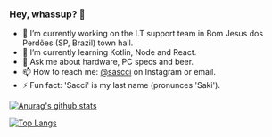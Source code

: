 ### Hey, whassup? 👋




- 🔭 I’m currently working on the I.T support team in Bom Jesus dos Perdões (SP, Brazil) town hall.
- 🌱 I’m currently learning Kotlin, Node and React.
- 💬 Ask me about hardware, PC specs and beer.
- 📫 How to reach me: [@sascci](https://www.instagram.com/sascci/) on Instagram or email. 
- ⚡ Fun fact: 'Sacci' is my last name (pronunces 'Saki').

[![Anurag's github stats](https://github-readme-stats.vercel.app/api?username=aka-sacci)](https://github.com/anuraghazra/github-readme-stats)

[![Top Langs](https://github-readme-stats.vercel.app/api/top-langs/?username=anuraghazra&layout=compact)](https://github.com/anuraghazra/github-readme-stats)
